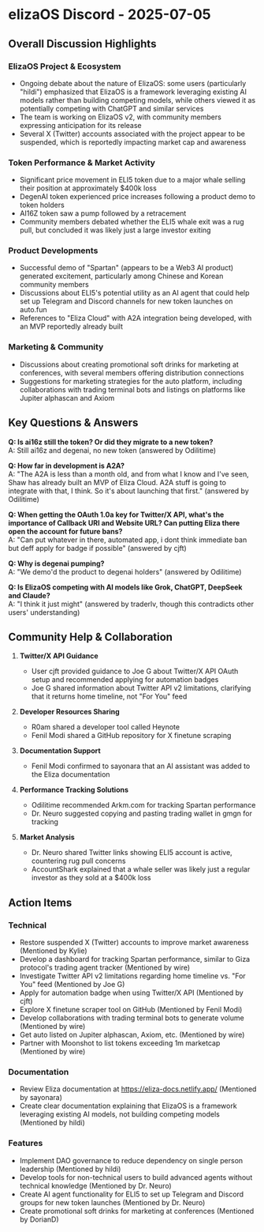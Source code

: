 # elizaOS Discord - 2025-07-05

## Overall Discussion Highlights

### ElizaOS Project & Ecosystem
- Ongoing debate about the nature of ElizaOS: some users (particularly "hildi") emphasized that ElizaOS is a framework leveraging existing AI models rather than building competing models, while others viewed it as potentially competing with ChatGPT and similar services
- The team is working on ElizaOS v2, with community members expressing anticipation for its release
- Several X (Twitter) accounts associated with the project appear to be suspended, which is reportedly impacting market cap and awareness

### Token Performance & Market Activity
- Significant price movement in ELI5 token due to a major whale selling their position at approximately $400k loss
- DegenAI token experienced price increases following a product demo to token holders
- AI16Z token saw a pump followed by a retracement
- Community members debated whether the ELI5 whale exit was a rug pull, but concluded it was likely just a large investor exiting

### Product Developments
- Successful demo of "Spartan" (appears to be a Web3 AI product) generated excitement, particularly among Chinese and Korean community members
- Discussions about ELI5's potential utility as an AI agent that could help set up Telegram and Discord channels for new token launches on auto.fun
- References to "Eliza Cloud" with A2A integration being developed, with an MVP reportedly already built

### Marketing & Community
- Discussions about creating promotional soft drinks for marketing at conferences, with several members offering distribution connections
- Suggestions for marketing strategies for the auto platform, including collaborations with trading terminal bots and listings on platforms like Jupiter alphascan and Axiom

## Key Questions & Answers

**Q: Is ai16z still the token? Or did they migrate to a new token?**  
A: Still ai16z and degenai, no new token (answered by Odilitime)

**Q: How far in development is A2A?**  
A: "The A2A is less than a month old, and from what I know and I've seen, Shaw has already built an MVP of Eliza Cloud. A2A stuff is going to integrate with that, I think. So it's about launching that first." (answered by Odilitime)

**Q: When getting the OAuth 1.0a key for Twitter/X API, what's the importance of Callback URI and Website URL? Can putting Eliza there open the account for future bans?**  
A: "Can put whatever in there, automated app, i dont think immediate ban but deff apply for badge if possible" (answered by cjft)

**Q: Why is degenai pumping?**  
A: "We demo'd the product to degenai holders" (answered by Odilitime)

**Q: Is ElizaOS competing with AI models like Grok, ChatGPT, DeepSeek and Claude?**  
A: "I think it just might" (answered by traderlv, though this contradicts other users' understanding)

## Community Help & Collaboration

1. **Twitter/X API Guidance**
   - User cjft provided guidance to Joe G about Twitter/X API OAuth setup and recommended applying for automation badges
   - Joe G shared information about Twitter API v2 limitations, clarifying that it returns home timeline, not "For You" feed

2. **Developer Resources Sharing**
   - R0am shared a developer tool called Heynote
   - Fenil Modi shared a GitHub repository for X finetune scraping

3. **Documentation Support**
   - Fenil Modi confirmed to sayonara that an AI assistant was added to the Eliza documentation

4. **Performance Tracking Solutions**
   - Odilitime recommended Arkm.com for tracking Spartan performance
   - Dr. Neuro suggested copying and pasting trading wallet in gmgn for tracking

5. **Market Analysis**
   - Dr. Neuro shared Twitter links showing ELI5 account is active, countering rug pull concerns
   - AccountShark explained that a whale seller was likely just a regular investor as they sold at a $400k loss

## Action Items

### Technical
- Restore suspended X (Twitter) accounts to improve market awareness (Mentioned by Kylie)
- Develop a dashboard for tracking Spartan performance, similar to Giza protocol's trading agent tracker (Mentioned by wire)
- Investigate Twitter API v2 limitations regarding home timeline vs. "For You" feed (Mentioned by Joe G)
- Apply for automation badge when using Twitter/X API (Mentioned by cjft)
- Explore X finetune scraper tool on GitHub (Mentioned by Fenil Modi)
- Develop collaborations with trading terminal bots to generate volume (Mentioned by wire)
- Get auto listed on Jupiter alphascan, Axiom, etc. (Mentioned by wire)
- Partner with Moonshot to list tokens exceeding 1m marketcap (Mentioned by wire)

### Documentation
- Review Eliza documentation at https://eliza-docs.netlify.app/ (Mentioned by sayonara)
- Create clear documentation explaining that ElizaOS is a framework leveraging existing AI models, not building competing models (Mentioned by hildi)

### Features
- Implement DAO governance to reduce dependency on single person leadership (Mentioned by hildi)
- Develop tools for non-technical users to build advanced agents without technical knowledge (Mentioned by Dr. Neuro)
- Create AI agent functionality for ELI5 to set up Telegram and Discord groups for new token launches (Mentioned by Dr. Neuro)
- Create promotional soft drinks for marketing at conferences (Mentioned by DorianD)